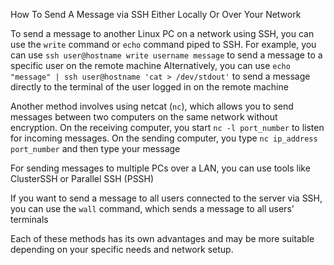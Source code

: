 How To Send A Message via SSH Either Locally Or Over Your Network

To send a message to another Linux PC on a network using SSH, you can use the `write` command or `echo` command piped to SSH. For example, you can use `ssh user@hostname write username message` to send a message to a specific user on the remote machine Alternatively, you can use `echo "message" | ssh user@hostname 'cat > /dev/stdout'` to send a message directly to the terminal of the user logged in on the remote machine

Another method involves using netcat (`nc`), which allows you to send messages between two computers on the same network without encryption. On the receiving computer, you start `nc -l port_number` to listen for incoming messages. On the sending computer, you type `nc ip_address port_number` and then type your message

For sending messages to multiple PCs over a LAN, you can use tools like ClusterSSH or Parallel SSH (PSSH)

If you want to send a message to all users connected to the server via SSH, you can use the `wall` command, which sends a message to all users' terminals

Each of these methods has its own advantages and may be more suitable depending on your specific needs and network setup.